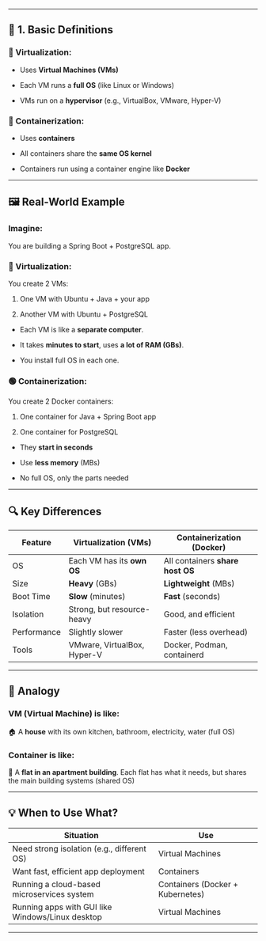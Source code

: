 
---


## 🧱 1. Basic Definitions

### 🔷 Virtualization:

- Uses **Virtual Machines (VMs)**
    
- Each VM runs a **full OS** (like Linux or Windows)
    
- VMs run on a **hypervisor** (e.g., VirtualBox, VMware, Hyper-V)
    

### 🔷 Containerization:

- Uses **containers**
    
- All containers share the **same OS kernel**
    
- Containers run using a container engine like **Docker**
    

---

## 🖼 Real-World Example

### Imagine:

You are building a Spring Boot + PostgreSQL app.

### 🔴 Virtualization:

You create 2 VMs:

1. One VM with Ubuntu + Java + your app
    
2. Another VM with Ubuntu + PostgreSQL
    

- Each VM is like a **separate computer**.
    
- It takes **minutes to start**, uses **a lot of RAM (GBs)**.
    
- You install full OS in each one.
    

### 🟢 Containerization:

You create 2 Docker containers:

1. One container for Java + Spring Boot app
    
2. One container for PostgreSQL
    

- They **start in seconds**
    
- Use **less memory** (MBs)
    
- No full OS, only the parts needed
    

---

## 🔍 Key Differences

| Feature     | Virtualization (VMs)        | Containerization (Docker)        |
| ----------- | --------------------------- | -------------------------------- |
| OS          | Each VM has its **own OS**  | All containers **share host OS** |
| Size        | **Heavy** (GBs)             | **Lightweight** (MBs)            |
| Boot Time   | **Slow** (minutes)          | **Fast** (seconds)               |
| Isolation   | Strong, but resource-heavy  | Good, and efficient              |
| Performance | Slightly slower             | Faster (less overhead)           |
| Tools       | VMware, VirtualBox, Hyper-V | Docker, Podman, containerd       |

---

## 🧠 Analogy

### VM (Virtual Machine) is like:

🏠 A **house** with its own kitchen, bathroom, electricity, water (full OS)

### Container is like:

🏢 A **flat in an apartment building**. Each flat has what it needs, but shares the main building systems (shared OS)

---

## 💡 When to Use What?

| Situation                                        | Use                              |
| ------------------------------------------------ | -------------------------------- |
| Need strong isolation (e.g., different OS)       | Virtual Machines                 |
| Want fast, efficient app deployment              | Containers                       |
| Running a cloud-based microservices system       | Containers (Docker + Kubernetes) |
| Running apps with GUI like Windows/Linux desktop | Virtual Machines                 |

---

